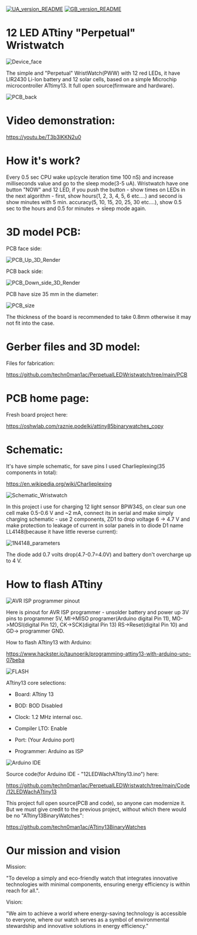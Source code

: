 [![UA_version_README](https://raw.githubusercontent.com/techn0man1ac/PerpetualLEDWristwatch/main/Imgs/Flags/UA%402x.png)](https://github.com/techn0man1ac/PerpetualLEDWristwatch/blob/main/README_UA.md)
[![GB_version_README](https://raw.githubusercontent.com/techn0man1ac/PerpetualLEDWristwatch/main/Imgs/Flags/GB%402x.png)](https://github.com/techn0man1ac/PerpetualLEDWristwatch)

# 12 LED ATtiny "Perpetual" Wristwatch

![Device_face](https://raw.githubusercontent.com/techn0man1ac/PerpetualLEDWristwatch/main/Imgs/Face.jpg)

The simple and "Perpetual" WristWatch(PWW) with 12 red LEDs, it have LIR2430 Li-Ion battery and 12 solar cells, based on a simple Microchip microcontroller ATtimy13. It full open source(firmware and hardware).

![PCB_back](https://raw.githubusercontent.com/techn0man1ac/PerpetualLEDWristwatch/main/Imgs/Back.jpg)

# Video demonstration:

https://youtu.be/T3b3lKKN2u0

# How it's work?

Every 0.5 sec CPU wake up(cycle iteration time 100 nS) and increase milliseconds value and go to the sleep mode(3-5 uA). Wristwatch have one button "NOW" and 12 LED, if you push the button - show times on LEDs in the next algorithm - first, show hours(1, 2, 3, 4, 5, 6 etc....) and second is show minutes with 5 min. accuracy(5, 10, 15, 20, 25, 30 etc....), show 0.5 sec to the hours and 0.5 for minutes -> sleep mode again.

# 3D model PCB:

PCB face side:

![PCB_Up_3D_Render](https://raw.githubusercontent.com/techn0man1ac/PerpetualLEDWristwatch/main/Imgs/PCB_face_3D_render.png)

PCB back side:

![PCB_Down_side_3D_Render](https://raw.githubusercontent.com/techn0man1ac/PerpetualLEDWristwatch/main/Imgs/PCB_back_3D_render.png)

PCB have size 35 mm in the diameter:

![PCB_size](https://raw.githubusercontent.com/techn0man1ac/PerpetualLEDWristwatch/main/Imgs/PCB_size.png)

The thickness of the board is recommended to take 0.8mm otherwise it may not fit into the case.

# Gerber files and 3D model:

Files for fabrication:

https://github.com/techn0man1ac/PerpetualLEDWristwatch/tree/main/PCB

# PCB home page:

Fresh board project here:

https://oshwlab.com/raznie.podelki/attiny85binarywatches_copy

# Schematic:

It's have simple schematic, for save pins I used Charlieplexing(35 components in total):

https://en.wikipedia.org/wiki/Charlieplexing

![Schematic_Wristwatch](https://raw.githubusercontent.com/techn0man1ac/PerpetualLEDWristwatch/main/PCB/Schematic/Schematic_12LEDWachATtiny13_2024-03-03.png)

In this project i use for charging 12 light sensor BPW34S, on clear sun one cell make 0.5-0.6 V and ~2 mA, connect its in serial and make simply charging schematic - use 2 components, ZD1 to drop voltage 6 -> 4.7 V and make protection to leakage of current in solar panels in to diode D1 name LL4148(because it have little reverse current):

![1N4148_parameters](https://raw.githubusercontent.com/techn0man1ac/PerpetualLEDWristwatch/main/Imgs/1N4148_parameters.png)

The diode add 0.7 volts drop(4.7-0.7=4.0V) and battery don't overcharge up to 4 V.

# How to flash ATtiny

![AVR ISP programmer pinout](https://raw.githubusercontent.com/techn0man1ac/PerpetualLEDWristwatch/main/Imgs/ProgramingPins.png)

Here is pinout for AVR ISP programmer - unsolder battery and power up 3V pins to programmer 5V, MI->MISO programer(Arduino digital Pin 11), MO->MOSI(digital Pin 12), CK->SCK(digital Pin 13) RS->Reset(digital Pin 10) and GD-> programmer GND. 

How to flash ATtiny13 with Arduino:

https://www.hackster.io/taunoerik/programming-attiny13-with-arduino-uno-07beba

![FLASH](https://raw.githubusercontent.com/techn0man1ac/PerpetualLEDWristwatch/main/Imgs/FLASH.png)

ATtiny13 core selections:

- Board: ATtiny 13

- BOD: BOD Disabled

- Clock: 1.2 MHz internal osc.

- Compiler LTO: Enable

- Port: (Your Arduino port)

- Programmer: Arduino as ISP

![Arduino IDE](https://raw.githubusercontent.com/techn0man1ac/PerpetualLEDWristwatch/main/Imgs/ArduinoIDE.png)

Source code(for Arduino IDE - "12LEDWachATtiny13.ino") here:

https://github.com/techn0man1ac/PerpetualLEDWristwatch/tree/main/Code/12LEDWachATtiny13

This project full open source(PCB and code), so anyone can modernize it. But we must give credit to the previous project, without which there would be no "ATtiny13BinaryWatches":

https://github.com/techn0man1ac/ATtiny13BinaryWatches

# Our mission and vision

Mission:

"To develop a simply and eco-friendly watch that integrates innovative technologies with minimal components, ensuring energy efficiency is within reach for all.".

Vision:

"We aim to achieve a world where energy-saving technology is accessible to everyone, where our watch serves as a symbol of environmental stewardship and innovative solutions in energy efficiency."
